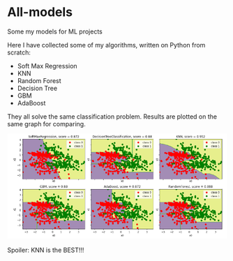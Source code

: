 # All-models
Some my models for ML projects

Here I have collected some of my algorithms, written on Python from scratch:

- Soft Max Regression
- KNN
- Random Forest
- Decision Tree
- GBM
- AdaBoost

They all solve the same classification problem. Results are plotted on the same graph for comparing.

![all models](all_models.png)

Spoiler: KNN is the BEST!!!
